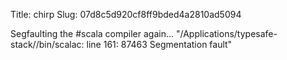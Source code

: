 Title: chirp
Slug: 07d8c5d920cf8ff9bded4a2810ad5094

Segfaulting the #scala compiler again... "/Applications/typesafe-stack//bin/scalac: line 161: 87463 Segmentation fault"
